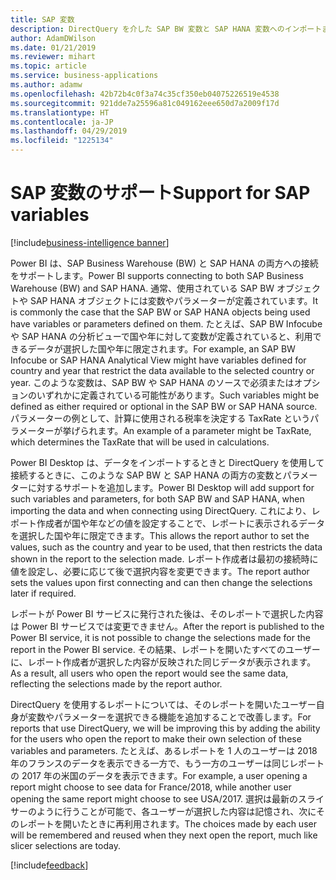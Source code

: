 ```yaml
---
title: SAP 変数
description: DirectQuery を介した SAP BW 変数と SAP HANA 変数へのインポートまたは接続のサポートを追加します。
author: AdamDWilson
ms.date: 01/21/2019
ms.reviewer: mihart
ms.topic: article
ms.service: business-applications
ms.author: adamw
ms.openlocfilehash: 42b72b4c0f3a74c35cf350eb04075226519e4538
ms.sourcegitcommit: 921dde7a25596a81c049162eee650d7a2009f17d
ms.translationtype: HT
ms.contentlocale: ja-JP
ms.lasthandoff: 04/29/2019
ms.locfileid: "1225134"
---
```

# <a name="support-for-sap-variables"></a><span data-ttu-id="03edc-103">SAP 変数のサポート</span><span class="sxs-lookup"><span data-stu-id="03edc-103">Support for SAP variables</span></span>

[!include[business-intelligence banner](../../includes/business-intelligence.md)]

<span data-ttu-id="03edc-104">Power BI は、SAP Business Warehouse (BW) と SAP HANA の両方への接続をサポートします。</span><span class="sxs-lookup"><span data-stu-id="03edc-104">Power BI supports connecting to both SAP Business Warehouse (BW) and SAP HANA.</span></span>
<span data-ttu-id="03edc-105">通常、使用されている SAP BW オブジェクトや SAP HANA オブジェクトには変数やパラメーターが定義されています。</span><span class="sxs-lookup"><span data-stu-id="03edc-105">It is commonly the case that the SAP BW or SAP HANA objects being used have variables or parameters defined on them.</span></span> <span data-ttu-id="03edc-106">たとえば、SAP BW Infocube や SAP HANA の分析ビューで国や年に対して変数が定義されていると、利用できるデータが選択した国や年に限定されます。</span><span class="sxs-lookup"><span data-stu-id="03edc-106">For example, an SAP BW Infocube or SAP HANA Analytical View might have variables defined for country and year that restrict the data available to the selected country or year.</span></span> <span data-ttu-id="03edc-107">このような変数は、SAP BW や SAP HANA のソースで必須またはオプションのいずれかに定義されている可能性があります。</span><span class="sxs-lookup"><span data-stu-id="03edc-107">Such variables might be defined as either required or optional in the SAP BW or SAP HANA source.</span></span> <span data-ttu-id="03edc-108">パラメーターの例として、計算に使用される税率を決定する TaxRate というパラメーターが挙げられます。</span><span class="sxs-lookup"><span data-stu-id="03edc-108">An example of a parameter might be TaxRate, which determines the TaxRate that will be used in calculations.</span></span>

<span data-ttu-id="03edc-109">Power BI Desktop は、データをインポートするときと DirectQuery を使用して接続するときに、このような SAP BW と SAP HANA の両方の変数とパラメーターに対するサポートを追加します。</span><span class="sxs-lookup"><span data-stu-id="03edc-109">Power BI Desktop will add support for such variables and parameters, for both SAP BW and SAP HANA, when importing the data and when connecting using DirectQuery.</span></span> <span data-ttu-id="03edc-110">これにより、レポート作成者が国や年などの値を設定することで、レポートに表示されるデータを選択した国や年に限定できます。</span><span class="sxs-lookup"><span data-stu-id="03edc-110">This allows the report author to set the values, such as the country and year to be used, that then restricts the data shown in the report to the selection made.</span></span> <span data-ttu-id="03edc-111">レポート作成者は最初の接続時に値を設定し、必要に応じて後で選択内容を変更できます。</span><span class="sxs-lookup"><span data-stu-id="03edc-111">The report author sets the values upon first connecting and can then change the selections later if required.</span></span>

<span data-ttu-id="03edc-112">レポートが Power BI サービスに発行された後は、そのレポートで選択した内容は Power BI サービスでは変更できません。</span><span class="sxs-lookup"><span data-stu-id="03edc-112">After the report is published to the Power BI service, it is not possible to change the selections made for the report in the Power BI service.</span></span>
<span data-ttu-id="03edc-113">その結果、レポートを開いたすべてのユーザーに、レポート作成者が選択した内容が反映された同じデータが表示されます。</span><span class="sxs-lookup"><span data-stu-id="03edc-113">As a result, all users who open the report would see the same data, reflecting the selections made by the report author.</span></span>

<span data-ttu-id="03edc-114">DirectQuery を使用するレポートについては、そのレポートを開いたユーザー自身が変数やパラメーターを選択できる機能を追加することで改善します。</span><span class="sxs-lookup"><span data-stu-id="03edc-114">For reports that use DirectQuery, we will be improving this by adding the ability for the users who open the report to make their own selection of these variables and parameters.</span></span> <span data-ttu-id="03edc-115">たとえば、あるレポートを 1 人のユーザーは 2018 年のフランスのデータを表示できる一方で、もう一方のユーザーは同じレポートの 2017 年の米国のデータを表示できます。</span><span class="sxs-lookup"><span data-stu-id="03edc-115">For example, a user opening a report might choose to see data for France/2018, while another user opening the same report might choose to see USA/2017.</span></span> <span data-ttu-id="03edc-116">選択は最新のスライサーのように行うことが可能で、各ユーザーが選択した内容は記憶され、次にそのレポートを開いたときに再利用されます。</span><span class="sxs-lookup"><span data-stu-id="03edc-116">The choices made by each user will be remembered and reused when they next open the report, much like slicer selections are today.</span></span>

[!include[feedback](../includes/service-feedback.md)]